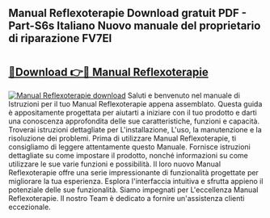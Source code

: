 ## Manual Reflexoterapie Download gratuit PDF - Part-S6s Italiano Nuovo manuale del proprietario di riparazione FV7El

# <h2><a href="http://dfbeuv5.blite.top/?on=Manual+Reflexoterapie">🔗Download 👉🔴 Manual Reflexoterapie</a></h2>

[![Manual Reflexoterapie download](https://i.imgur.com/lujVjoI.png)](http://dfbeuv5.blite.top/?on=Manual+Reflexoterapie)
Saluti e benvenuto nel manuale di Istruzioni per il tuo Manual Reflexoterapie appena assemblato. Questa guida è appositamente progettata per aiutarti a iniziare con il tuo prodotto e darti una conoscenza approfondita delle sue caratteristiche, funzioni e capacità. Troverai istruzioni dettagliate per L'installazione, L'uso, la manutenzione e la risoluzione dei problemi. Prima di utilizzare Manual Reflexoterapie, ti consigliamo di leggere attentamente questo Manuale. Fornisce istruzioni dettagliate su come impostare il prodotto, nonché informazioni su come utilizzare le sue varie funzioni e possibilità. Il loro nuovo Manual Reflexoterapie offre una serie impressionante di funzionalità progettate per migliorare la tua esperienza. Esplora l'interfaccia intuitiva e sfrutta appieno il potenziale delle sue funzionalità. Siamo impegnati per L'eccellenza Manual Reflexoterapie. Il nostro Team è dedicato a fornire un'assistenza clienti eccezionale.
